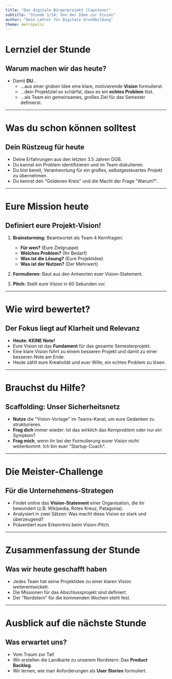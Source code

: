 ```yaml
---
title: "Das digitale Bürgerprojekt (Capstone)"
subtitle: "Stunde 1/14: Von der Idee zur Vision"
author: "Dein Lehrer für Digitale Grundbildung"
theme: metropolis
---
```


# Lernziel der Stunde

## Warum machen wir das heute?

*   Damit **DU**...
    *   ...aus einer groben Idee eine klare, motivierende **Vision** formulierst.
    *   ...dein Projektziel so schärfst, dass es ein **echtes Problem** löst.
    *   ...als Team ein gemeinsames, großes Ziel für das Semester definierst.

---

# Was du schon können solltest

## Dein Rüstzeug für heute

*   Deine Erfahrungen aus den letzten 3.5 Jahren DGB.
*   Du kannst ein Problem identifizieren und im Team diskutieren.
*   Du bist bereit, Verantwortung für ein großes, selbstgesteuertes Projekt zu übernehmen.
*   Du kennst den "Goldenen Kreis" und die Macht der Frage "Warum?".

---

# Eure Mission heute

## Definiert eure Projekt-Vision!

1.  **Brainstorming:** Beantwortet als Team 4 Kernfragen:
    *   **Für wen?** (Eure Zielgruppe)
    *   **Welches Problem?** (Ihr Bedarf)
    *   **Was ist die Lösung?** (Eure Projektidee)
    *   **Was ist der Nutzen?** (Der Mehrwert)

2.  **Formulieren:** Baut aus den Antworten euer Vision-Statement.

3.  **Pitch:** Stellt eure Vision in 60 Sekunden vor.

---

# Wie wird bewertet?

## Der Fokus liegt auf Klarheit und Relevanz

*   **Heute: KEINE Note!**
*   Eure Vision ist das **Fundament** für das gesamte Semesterprojekt.
*   Eine klare Vision führt zu einem besseren Projekt und damit zu einer besseren Note am Ende.
*   Heute zählt eure Kreativität und euer Wille, ein echtes Problem zu lösen.

---

# Brauchst du Hilfe?

## Scaffolding: Unser Sicherheitsnetz

*   **Nutze** die "Vision-Vorlage" im Teams-Kanal, um eure Gedanken zu strukturieren.
*   **Frag dich** immer wieder: Ist das wirklich das *Kernproblem* oder nur ein Symptom?
*   **Frag mich**, wenn ihr bei der Formulierung eurer Vision nicht weiterkommt. Ich bin euer "Startup-Coach".

---

# Die Meister-Challenge

## Für die Unternehmens-Strategen

*   Findet online das **Vision-Statement** einer Organisation, die ihr bewundert (z.B. Wikipedia, Rotes Kreuz, Patagonia).
*   Analysiert in zwei Sätzen: Was macht diese Vision so stark und überzeugend?
*   Präsentiert eure Erkenntnis beim Vision-Pitch.

---

# Zusammenfassung der Stunde

## Was wir heute geschafft haben

*   Jedes Team hat seine Projektidee zu einer klaren Vision weiterentwickelt.
*   Die Missionen für das Abschlussprojekt sind definiert.
*   Der "Nordstern" für die kommenden Wochen steht fest.

---

# Ausblick auf die nächste Stunde

## Was erwartet uns?

*   Vom Traum zur Tat!
*   Wir erstellen die Landkarte zu unserem Nordstern: Das **Product Backlog**.
*   Wir lernen, wie man Anforderungen als **User Stories** formuliert.


